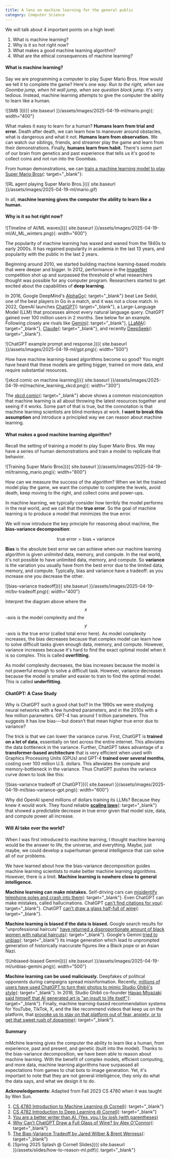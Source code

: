 ```yaml
---
title: A lens on machine learning for the general public
category: Computer Science
---
```


We will talk about 4 important points on a high level:
1. What is machine learning?
2. Why is it so hot right now?
3. What makes a good machine learning algorithm?
4. What are the ethical consequences of machine learning? <!-- more --> 

#### What is machine learning?

Say we are programming a computer to play Super Mario Bros. How would we tell it to complete the game? Here's one way: _Run to the right, when see Goomba jump, when hit wall jump, when see question block jump._ It's very tedious. Instead, machine learning attempts to give the computer the ability to learn like a human. 

![SMB 3]({{ site.baseurl }}/assets/images/2025-04-19-ml/mario.png){: width="400"}

What makes it easy to learn for a human? **Humans learn from trial and error.** Death after death, we can learn how to maneuver around obstacles, what is dangerous and what it not. **Humans learn from observation.** We can watch our siblings, friends, and streamer play the game and learn from their demonstrations. Finally, **humans learn from habit.** There's some part of our brain from genetics and past experience that tells us it's good to collect coins and not run into the Goombas. 

From human demonstrations, we can [train a machine learning model to play Super Mario Bros](https://pytorch.org/tutorials/intermediate/mario_rl_tutorial.html){: target="_blank"}: 

![RL agent playing Super Mario Bros.]({{ site.baseurl }}/assets/images/2025-04-19-ml/mario.gif)

In all, **machine learning gives the computer the ability to learn like a human.**

#### Why is it so hot right now?

![Timeline of AI/ML waves]({{ site.baseurl }}/assets/images/2025-04-19-ml/AI_ML_winters.png){: width="600"}

The popularity of machine learning has waxed and waned from the 1940s to early 2000s. It has regained popularity in academia in the last 13 years, and popularity with the public in the last 2 years. 

Beginning around 2010, we started building machine learning-based models that were deeper and bigger. In 2012, performance in the [ImageNet](https://machinelearningmastery.com/introduction-to-the-imagenet-large-scale-visual-recognition-challenge-ilsvrc/) competition shot up and surpassed the threshold of what researchers thought was possible for any computer program. Researchers started to get excited about the capabilities of **deep learning**.

In 2016, Google DeepMind's [AlphaGo](https://deepmind.google/research/breakthroughs/alphago/){: target="_blank"} beat Lee Sedol, one of the best players in Go in a match, and it was not a close match. In 2022, OpenAI launches [ChatGPT](https://openai.com/index/chatgpt/){: target="_blank"}, a Large-Language Model (LLM) that processes almost every natural language query. ChatGPT gained over 100 million users in 2 months. See below for an example. Following closely are rivals like [Gemini](https://gemini.google.com/app){: target="_blank"}, [LLaMA](https://www.llama.com/){: target="_blank"}, [Claude](https://www.anthropic.com/claude){: target="_blank"}, and recently [DeepSeek](https://www.deepseek.com/en){: target="_blank"}.

![ChatGPT example prompt and response.]({{ site.baseurl }}/assets/images/2025-04-19-ml/gpt.png){: width="500"}

How have machine learning-based algorithms become so good? You might have heard that these models are getting bigger, trained on more data, and require substantial resources.

![xkcd comic on machine learning]({{ site.baseurl }}/assets/images/2025-04-19-ml/machine_learning_xkcd.png){: width="300"}

The [xkcd comic](https://xkcd.com/1838/){: target="_blank"} above shows a common misconception that machine learning is all about throwing the latest resources together and seeing if it works. Some part of that is true, but the connotation is that machine learning scientists are blind monkeys at work. **I want to break this assumption** and introduce a principled way we can reason about machine learning.

#### What makes a good machine learning algorithm?
Recall the setting of training a model to play Super Mario Bros. We may have a series of human demonstrations and train a model to replicate that behavior.

![Training Super Mario Bros]({{ site.baseurl }}/assets/images/2025-04-19-ml/training_mario.png){: width="800"}

How can we measure the success of the algorithm? When we let the trained model play the game, we want the computer to complete the levels, avoid death, keep moving to the right, and collect coins and power-ups.

In machine learning, we typically consider how terribly the model performs in the real world, and we call that the **true error**. So the goal of machine learning is to produce a model that minimizes the true error.

We will now introduce the key principle for reasoning about machine, the **bias-variance decomposition**:

$$\textsf{true error} = \mathsf{bias} + \mathsf{variance}$$

**Bias** is the absolute best error we can achieve when our machine learning algorithm is given _unlimited_ data, memory, and compute. In the real world, it's not possible to have unlimited data, memory, and compute. So **variance** is the variation you usually have from the best error due to the limited data, memory, and compute. Typically, bias and variance have a tradeoff: as you increase one you decrease the other. 

![bias-variance tradeoff]({{ site.baseurl }}/assets/images/2025-04-19-ml/bv-tradeoff.png){: width="400"}

Interpret the diagram above where the $$x$$-axis is the model complexity and the $$y$$-axis is the true error (called total error here). As model complexity increases, the bias decreases because that complex model can learn how to solve difficult tasks given enough data, memory, and compute. However, variance increases because it's hard to find the exact optimal model when it is so complex. This is called **overfitting**.

As model complexity decreases, the bias increases because the model is not powerful enough to solve a difficult task. However, variance decreases because the model is smaller and easier to train to find the optimal model. This is called **underfitting**.

#### ChatGPT: A Case Study

Why is ChatGPT such a good chat bot? In the 1990s we were studying neural networks with a few hundred parameters, and in the 2010s with a few million parameters. GPT-4 has around 1 trillion parameters. This suggests it has low bias---but doesn’t that mean higher true error due to variance?

The trick is that we can lower the variance curve. First, ChatGPT is **trained on a lot of data**, essentially on text across the entire internet. This alleviates the data bottleneck in the variance. Further, ChatGPT takes advantage of a **transformer-based architecture** that is very efficient when used with Graphics Processing Units (GPUs) and GPT-4 **trained over several months**, costing over 100 million U.S. dollars. This alleviates the compute and memory-bottleneck in the variance. Thus ChatGPT pushes the variance curve down to look like this:

![bias-variance tradeoff of ChatGPT]({{ site.baseurl }}/assets/images/2025-04-19-ml/bias-variance-gpt.png){: width="600"}

Why did OpenAI spend millions of dollars training its LLMs? Because they knew it would work. They found reliable [**scaling laws**](https://arxiv.org/pdf/2001.08361){: target="_blank"} that showed a predictable decrease in true error given that model size, data, and compute power all increase.

#### Will AI take over the world?

When I was first introduced to machine learning, I thought machine learning would be the answer to life, the universe, and everything. Maybe, just maybe, we could develop a superhuman general intelligence that can solve all of our problems. 

We have learned about how the bias-variance decomposition guides machine learning scientists to make better machine learning algorithms. However, there is a limit. **Machine learning is nowhere close to general intelligence.** 

**Machine learning can make mistakes.** Self-driving cars can [misidentify telephone poles and crash into them](https://www.cnn.com/2024/06/13/business/waymo-recalls-driverless-cars-poles/index.html){: target="_blank"}. Even ChatGPT can make mistakes, called hallucinations. ChatGPT [can't find citations for you](https://www.amjmed.com/article/S0002-9343(23)00401-1/fulltext){: target="_blank"}. ChatGPT [can't draw a glass half-full of wine](https://www.youtube.com/watch?v=160F8F8mXlo){: target="_blank"}.

**Machine learning is biased if the data is biased.** Google search results for "unprofessional haircuts" [have returned a disproportionate amount of black women with natural haircuts](http://theguardian.com/technology/2016/apr/08/does-google-unprofessional-hair-results-prove-algorithms-racist-){: target="_blank"}. Google's Gemini [tried to unbias](https://reason.com/2024/05/28/the-great-black-pope-and-asian-nazi-debacle-of-2024/){: target="_blank"} its image generation which lead to unprompted generation of historically inaccurate figures like a Black pope or an Asian Nazi.

![Unbiased-biased Gemini]({{ site.baseurl }}/assets/images/2025-04-19-ml/unbias-gemini.png){: width="500"}

**Machine learning can be used maliciously.** Deepfakes of political opponents during campaigns spread misinformation. Recently, [millions of users have used ChatGPT to turn their photos to mimic Studio Ghibli's style](https://www.cnn.com/2025/03/27/style/chatgpt-studio-ghibli-ai-images-intl-hnk/index.html){: target="_blank"}. In 2016, Studio Ghibli co-founder [Hayao Miyazaki said himself that AI generated art is "an insult to life itself"](https://www.youtube.com/watch?v=ngZ0K3lWKRc){: target="_blank"}. Finally, machine learning-based recommendation systems for YouTube, TikTok, X, and the like recommend videos that keep us on the platform, that [provoke us to stay on that platform out of fear, anxiety, or to get that sweet rush of dopamine](https://www.health.harvard.edu/mind-and-mood/doomscrolling-dangers){: target="_blank"}. 

#### Summary

mMchine learning gives the computer the ability to learn like a human, from experience, past and present, and genetic (built into the model). Thanks to the bias-variance decomposition, we have been able to reason about machine learning. With the benefit of complex models, efficient computing, and more data, machine learning algorithms have surpassed all expectations from games to chat bots to image generation. Yet, it's important to note that they are not general intelligence, they only do what the data says, and what we design it to do.

**Acknowledgements**: Adapted from Fall 2023 CS 4780 when it was taught by Wen Sun.

1. [CS 4780 Introduction to Machine Learning @ Cornell](https://www.cs.cornell.edu/courses/cs4780/2023fa/){: target="_blank"}
1. [CS 4782 Introduction to Deep Learning @ Cornell](https://www.cs.cornell.edu/courses/cs4782/2025sp/){: target="_blank"}
1. [You are a better writer than AI. (Yes, you.) by josh (with parentheses)](https://www.youtube.com/watch?v=V5wLQ-8eyQI)
1. [Why Can’t ChatGPT Draw a Full Glass of Wine? by Alex O'Connor](https://youtu.be/160F8F8mXlo?si=Lj8P6WbSmWJxTedz){: target="_blank"}
1. [The Bias-Variance Tradeoff by Jared Wilber & Brent Werness](https://mlu-explain.github.io/bias-variance/){: target="_blank"}
1. [Spring 2025 Splash @ Cornell Slides]({{ site.baseurl }}/assets/slides/how-to-reason-ml.pdf){: target="_blank"}

